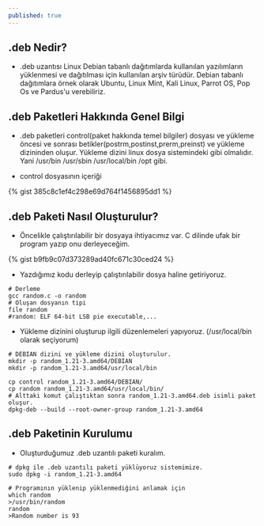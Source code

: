 ```yaml
---
published: true
---
```


## .deb Nedir?
  * .deb uzantısı Linux Debian tabanlı dağıtımlarda kullanılan yazılımların yüklenmesi ve dağıtılması için kullanılan arşiv türüdür. Debian tabanlı dağıtımlara örnek olarak Ubuntu, Linux Mint, Kali Linux, Parrot OS, Pop Os ve Pardus'u verebiliriz.

## .deb Paketleri Hakkında Genel Bilgi

  * .deb paketleri control(paket hakkında temel bilgiler) dosyası ve yükleme öncesi ve sonrası betikler(postrm,postinst,prerm,preinst) ve yükleme dizininden oluşur. Yükleme dizini linux dosya sistemindeki gibi olmalıdır. Yani /usr/bin /usr/sbin /usr/local/bin /opt gibi.

  * control dosyasının içeriği

{% gist 385c8c1ef4c298e69d764f1456895dd1 %}


## .deb Paketi Nasıl Oluşturulur?

  * Öncelikle çalıştırılabilir bir dosyaya ihtiyacımız var. C dilinde ufak bir program yazıp onu derleyeceğim.

{% gist b9fb9c07d373289ad40fc671c30ced24 %}

  * Yazdığımız kodu derleyip çalıştırılabilir dosya haline getiriyoruz. 

```shell
# Derleme
gcc random.c -o random
# Oluşan dosyanın tipi
file random
#random: ELF 64-bit LSB pie executable,...
```
  * Yükleme dizinini oluşturup ilgili düzenlemeleri yapıyoruz. (/usr/local/bin olarak seçiyorum)

```shell
# DEBIAN dizini ve yükleme dizini oluşturulur.
mkdir -p random_1.21-3.amd64/DEBIAN
mkdir -p random_1.21-3.amd64/usr/local/bin

cp control random_1.21-3.amd64/DEBIAN/
cp random random_1.21-3.amd64/usr/local/bin/
# Alttaki komut çalıştıktan sonra random_1.21-3.amd64.deb isimli paket oluşur.
dpkg-deb --build --root-owner-group random_1.21-3.amd64
```


## .deb Paketinin Kurulumu

  * Oluşturduğumuz .deb uzantılı paketi kuralım.

```shell
# dpkg ile .deb uzantılı paketi yüklüyoruz sistemimize.
sudo dpkg -i random_1.21-3.amd64

# Programının yüklenip yüklenmediğini anlamak için
which random
>/usr/bin/random
random
>Random number is 93
```
